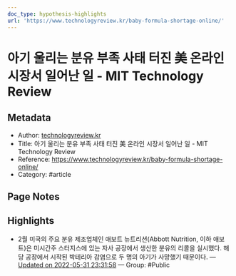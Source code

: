 ```yaml
---
doc_type: hypothesis-highlights
url: 'https://www.technologyreview.kr/baby-formula-shortage-online/'
---
```


# 아기 울리는 분유 부족 사태 터진 美 온라인 시장서 일어난 일 - MIT Technology Review

## Metadata
- Author: [technologyreview.kr]()
- Title: 아기 울리는 분유 부족 사태 터진 美 온라인 시장서 일어난 일 - MIT Technology Review
- Reference: https://www.technologyreview.kr/baby-formula-shortage-online/
- Category: #article

## Page Notes
## Highlights
-  2월 미국의 주요 분유 제조업체인 애보트 뉴트리션(Abbott Nutrition, 이하 애보트)은 미시간주 스터지스에 있는 자사 공장에서 생산한 분유의 리콜을 실시했다. 해당 공장에서 시작된 박테리아 감염으로 두 명의 아기가 사망했기 때문이다. — [Updated on 2022-05-31 23:31:58](https://hyp.is/bVSi7ODuEeypUpd5AAUywg/www.technologyreview.kr/baby-formula-shortage-online/) — Group: #Public



